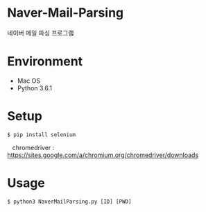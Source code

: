 # Naver-Mail-Parsing
네이버 메일 파싱 프로그램

# Environment

* Mac OS
* Python 3.6.1

# Setup
    $ pip install selenium
    chromedriver : https://sites.google.com/a/chromium.org/chromedriver/downloads
   
# Usage
    $ python3 NaverMailParsing.py [ID] [PWD]
